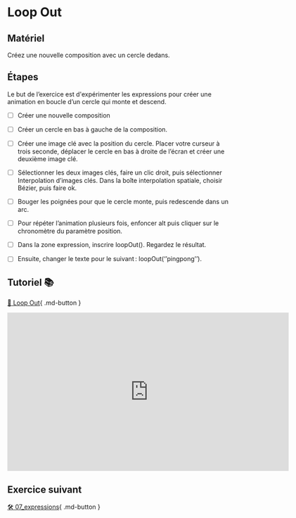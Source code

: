 # Loop Out
## Matériel
Créez une nouvelle composition avec un cercle dedans. 

      



## Étapes
Le but de l’exercice est d'expérimenter les expressions pour créer une animation en boucle d’un cercle qui monte et descend.     

- [ ] Créer une nouvelle composition
- [ ] Créer un cercle en bas à gauche de la composition.
- [ ] Créer une image clé avec la position du cercle. Placer votre curseur à trois seconde, déplacer le cercle en bas à droite de l’écran et créer une deuxième image clé.
- [ ] Sélectionner les deux images clés, faire un clic droit, puis sélectionner Interpolation d’images clés. Dans la boîte interpolation spatiale, choisir Bézier, puis faire ok.
- [ ] Bouger les poignées pour que le cercle monte, puis redescende dans un arc.
- [ ] Pour répéter l’animation plusieurs fois, enfoncer alt puis cliquer sur le chronomètre du paramètre position.
- [ ] Dans la zone expression, inscrire loopOut(). Regardez le résultat.
- [ ] Ensuite, changer le texte pour le suivant : loopOut(‘’pingpong’’).


      


## Tutoriel 📚
[📁 Loop Out](https://cmontmorency365.sharepoint.com/:v:/s/TIM-582214-Animation2d77/Efe2JQiXykRNmmTNkxiPZ-4BAlDB7F7THCPlvwNaTKAqow?e=23RGPG){ .md-button }       

<iframe src="https://cmontmorency365.sharepoint.com/sites/TIM-582214-Animation2d77/_layouts/15/embed.aspx?UniqueId=0825b6f7-ca97-4d44-9a64-cd93188f67ee&embed=%7B%22ust%22%3Atrue%2C%22hv%22%3A%22CopyEmbedCode%22%7D&referrer=StreamWebApp&referrerScenario=EmbedDialog.Create" width="640" height="360" frameborder="0" scrolling="no" allowfullscreen title="02_loop_out_ping_pong.mp4"></iframe>

      


## Exercice suivant
[🛠️ 07_expressions](07_expressions.md){ .md-button }      
